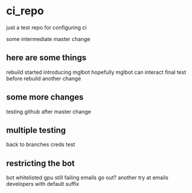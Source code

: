 # ci_repo
just a test repo for configuring ci

some intermediate master change

## here are some things
rebuild started
introducing mglbot
hopefully mglbot can interact
final test before rebuild
another change

## some more changes
testing github
after master change

## multiple testing
back to branches
creds test

## restricting the bot
bot whitelisted
gpu still failing
emails go out?
another try at emails
developers with default suffix
